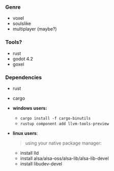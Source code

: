 ### Genre
- voxel
- soulslike
- multiplayer (maybe?)

### Tools?

- rust
- godot 4.2
- goxel

### Dependencies

- rust
- cargo
- **windows users:**

  - `cargo install -f cargo-binutils` </br>
  - `rustup component add llvm-tools-preview`

- **linux users**:
  > using your native package manager:
  - install lld
  - install alsa/alsa-oss/alsa-lib/alsa-lib-devel
  - install libudev-devel
